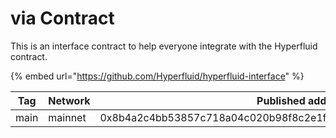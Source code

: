 # via Contract

This is an interface contract to help everyone integrate with the Hyperfluid contract.

{% embed url="https://github.com/Hyperfluid/hyperfluid-interface" %}

<table><thead><tr><th>Tag</th><th width="132">Network</th><th width="394">Published address</th></tr></thead><tbody><tr><td>main</td><td>mainnet</td><td>0x8b4a2c4bb53857c718a04c020b98f8c2e1f99a68b0f57389a8bf5434cd22e05c</td></tr></tbody></table>
